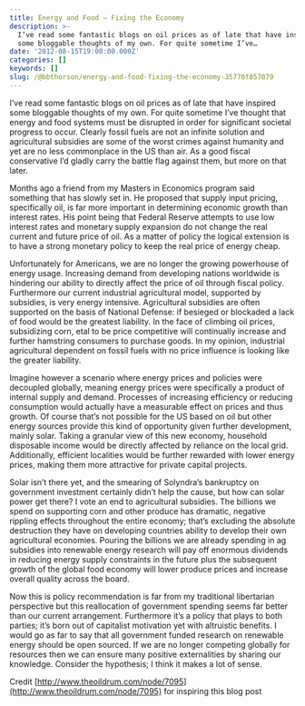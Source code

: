 ```yaml
---
title: Energy and Food — Fixing the Economy
description: >-
  I’ve read some fantastic blogs on oil prices as of late that have inspired
  some bloggable thoughts of my own. For quite sometime I’ve…
date: '2012-08-15T19:00:00.000Z'
categories: []
keywords: []
slug: /@bbthorson/energy-and-food-fixing-the-economy-35770f857079
---
```


I’ve read some fantastic blogs on oil prices as of late that have inspired some bloggable thoughts of my own. For quite sometime I’ve thought that energy and food systems must be disrupted in order for significant societal progress to occur. Clearly fossil fuels are not an infinite solution and agricultural subsidies are some of the worst crimes against humanity and yet are no less commonplace in the US than air. As a good fiscal conservative I’d gladly carry the battle flag against them, but more on that later.

Months ago a friend from my Masters in Economics program said something that has slowly set in. He proposed that supply input pricing, specifically oil, is far more important in determining economic growth than interest rates. His point being that Federal Reserve attempts to use low interest rates and monetary supply expansion do not change the real current and future price of oil. As a matter of policy the logical extension is to have a strong monetary policy to keep the real price of energy cheap.

Unfortunately for Americans, we are no longer the growing powerhouse of energy usage. Increasing demand from developing nations worldwide is hindering our ability to directly affect the price of oil through fiscal policy. Furthermore our current industrial agricultural model, supported by subsidies, is very energy intensive. Agricultural subsidies are often supported on the basis of National Defense: if besieged or blockaded a lack of food would be the greatest liability. In the face of climbing oil prices, subsidizing corn, etal to be price competitive will continually increase and further hamstring consumers to purchase goods. In my opinion, industrial agricultural dependent on fossil fuels with no price influence is looking like the greater liability.

Imagine however a scenario where energy prices and policies were decoupled globally, meaning energy prices were specifically a product of internal supply and demand. Processes of increasing efficiency or reducing consumption would actually have a measurable effect on prices and thus growth. Of course that’s not possible for the US based on oil but other energy sources provide this kind of opportunity given further development, mainly solar. Taking a granular view of this new economy, household disposable income would be directly affected by reliance on the local grid. Additionally, efficient localities would be further rewarded with lower energy prices, making them more attractive for private capital projects.

Solar isn’t there yet, and the smearing of Solyndra’s bankruptcy on government investment certainly didn’t help the cause, but how can solar power get there? I vote an end to agricultural subsidies. The billions we spend on supporting corn and other produce has dramatic, negative rippling effects throughout the entire economy; that’s excluding the absolute destruction they have on developing countries ability to develop their own agricultural economies. Pouring the billions we are already spending in ag subsidies into renewable energy research will pay off enormous dividends in reducing energy supply constraints in the future plus the subsequent growth of the global food economy will lower produce prices and increase overall quality across the board.

Now this is policy recommendation is far from my traditional libertarian perspective but this reallocation of government spending seems far better than our current arrangement. Furthermore it’s a policy that plays to both parties; it’s born out of capitalist motivation yet with altruistic benefits. I would go as far to say that all government funded research on renewable energy should be open sourced. If we are no longer competing globally for resources then we can ensure many positive externalities by sharing our knowledge. Consider the hypothesis; I think it makes a lot of sense.

Credit [http://www.theoildrum.com/node/7095](http://www.theoildrum.com/node/7095) for inspiring this blog post